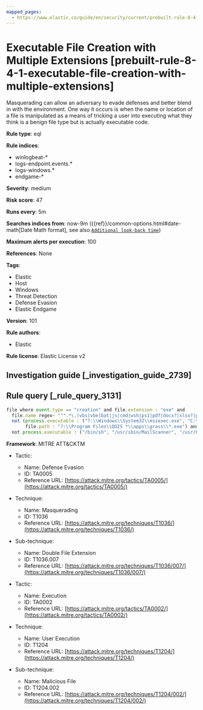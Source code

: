 ```yaml
---
mapped_pages:
  - https://www.elastic.co/guide/en/security/current/prebuilt-rule-8-4-1-executable-file-creation-with-multiple-extensions.html
---
```


# Executable File Creation with Multiple Extensions [prebuilt-rule-8-4-1-executable-file-creation-with-multiple-extensions]

Masquerading can allow an adversary to evade defenses and better blend in with the environment. One way it occurs is when the name or location of a file is manipulated as a means of tricking a user into executing what they think is a benign file type but is actually executable code.

**Rule type**: eql

**Rule indices**:

* winlogbeat-*
* logs-endpoint.events.*
* logs-windows.*
* endgame-*

**Severity**: medium

**Risk score**: 47

**Runs every**: 5m

**Searches indices from**: now-9m ({{ref}}/common-options.html#date-math[Date Math format], see also [`Additional look-back time`](docs-content://solutions/security/detect-and-alert/create-detection-rule.md#rule-schedule))

**Maximum alerts per execution**: 100

**References**: None

**Tags**:

* Elastic
* Host
* Windows
* Threat Detection
* Defense Evasion
* Elastic Endgame

**Version**: 101

**Rule authors**:

* Elastic

**Rule license**: Elastic License v2

## Investigation guide [_investigation_guide_2739]



## Rule query [_rule_query_3131]

```js
file where event.type == "creation" and file.extension : "exe" and
  file.name regex~ """.*\.(vbs|vbe|bat|js|cmd|wsh|ps1|pdf|docx?|xlsx?|pptx?|txt|rtf|gif|jpg|png|bmp|hta|txt|img|iso)\.exe""" and
  not (process.executable : ("?:\\Windows\\System32\\msiexec.exe", "C:\\Users\\*\\QGIS_SCCM\\Files\\QGIS-OSGeo4W-*-Setup-x86_64.exe") and
       file.path : "?:\\Program Files\\QGIS *\\apps\\grass\\*.exe") and
  not process.executable : ("/bin/sh", "/usr/sbin/MailScanner", "/usr/bin/perl")
```

**Framework**: MITRE ATT&CKTM

* Tactic:

    * Name: Defense Evasion
    * ID: TA0005
    * Reference URL: [https://attack.mitre.org/tactics/TA0005/](https://attack.mitre.org/tactics/TA0005/)

* Technique:

    * Name: Masquerading
    * ID: T1036
    * Reference URL: [https://attack.mitre.org/techniques/T1036/](https://attack.mitre.org/techniques/T1036/)

* Sub-technique:

    * Name: Double File Extension
    * ID: T1036.007
    * Reference URL: [https://attack.mitre.org/techniques/T1036/007/](https://attack.mitre.org/techniques/T1036/007/)

* Tactic:

    * Name: Execution
    * ID: TA0002
    * Reference URL: [https://attack.mitre.org/tactics/TA0002/](https://attack.mitre.org/tactics/TA0002/)

* Technique:

    * Name: User Execution
    * ID: T1204
    * Reference URL: [https://attack.mitre.org/techniques/T1204/](https://attack.mitre.org/techniques/T1204/)

* Sub-technique:

    * Name: Malicious File
    * ID: T1204.002
    * Reference URL: [https://attack.mitre.org/techniques/T1204/002/](https://attack.mitre.org/techniques/T1204/002/)



